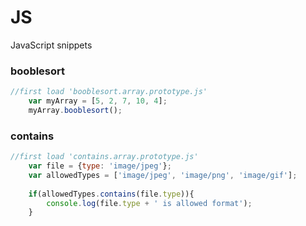 # JS
JavaScript snippets
### booblesort
```javascript
//first load 'booblesort.array.prototype.js'
    var myArray = [5, 2, 7, 10, 4];
    myArray.booblesort();
  ```
### contains
  ```javascript
  //first load 'contains.array.prototype.js'
      var file = {type: 'image/jpeg'};
      var allowedTypes = ['image/jpeg', 'image/png', 'image/gif'];
      
      if(allowedTypes.contains(file.type)){
          console.log(file.type + ' is allowed format');
      }
  ```

